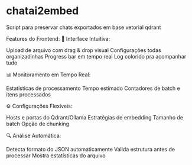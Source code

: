 # chatai2embed
Script para preservar chats exportados em base vetorial qdrant

Features do Frontend:
🎯 Interface Intuitiva:

Upload de arquivo com drag & drop visual
Configurações todas organizadinhas
Progress bar em tempo real
Log colorido pra acompanhar tudo

📊 Monitoramento em Tempo Real:

Estatísticas de processamento
Tempo estimado
Contadores de batch e itens processados

⚙️ Configurações Flexíveis:

Hosts e portas do Qdrant/Ollama
Estratégias de embedding
Tamanho de batch
Opção de chunking

🔍 Análise Automática:

Detecta formato do JSON automaticamente
Valida estrutura antes de processar
Mostra estatísticas do arquivo

